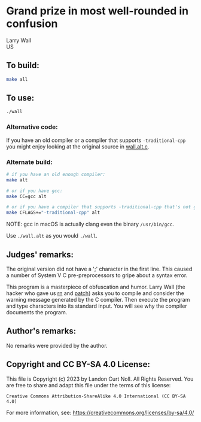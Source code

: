 # Grand prize in most well-rounded in confusion

Larry Wall\
US

## To build:

```sh
make all
```

## To use:

```sh
./wall
```

### Alternative code:

If you have an old compiler or a compiler that supports `-traditional-cpp` you
might enjoy looking at the original source in [wall.alt.c](wall.alt.c).

### Alternate build:

```sh
# if you have an old enough compiler:
make alt

# or if you have gcc:
make CC=gcc alt

# or if you have a compiler that supports -traditional-cpp that's not gcc:
make CFLAGS+="-traditional-cpp" alt
```

NOTE: gcc in macOS is actually clang even the binary `/usr/bin/gcc`.

Use `./wall.alt` as you would `./wall`.

## Judges' remarks:

The original version did not have a ';' character in the first line.
This caused a number of System V C pre-preprocessors to gripe about a
syntax error.

This program is a masterpiece of obfuscation and humor.  Larry Wall (the hacker
who gave us [rn](https://en.wikipedia.org/wiki/Rn_(newsreader)) and
[patch](https://en.wikipedia.org/wiki/Patch_(Unix))) asks you to compile and
consider the warning message generated by the C compiler.  Then execute the
program and type characters into its standard input.  You will see why the
compiler documents the program.

## Author's remarks:

No remarks were provided by the author.

## Copyright and CC BY-SA 4.0 License:

This file is Copyright (c) 2023 by Landon Curt Noll.  All Rights Reserved.
You are free to share and adapt this file under the terms of this license:

    Creative Commons Attribution-ShareAlike 4.0 International (CC BY-SA 4.0)

For more information, see: https://creativecommons.org/licenses/by-sa/4.0/
